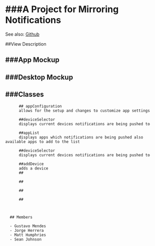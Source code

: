 
###A Project for Mirroring Notifications
========================================

See also: [Github](https://github.com/pirogoeth/uniform_imperials)

##View Description
        
###App Mockup
-------------
###Desktop Mockup
-----------------

###Classes
--------------
          
          ## appConfiguration
          allows for the setup and changes to customize app settings
          
          ##deviceSelector
          displays current devices notifications are being pushed to
          
          ##appList
          displays apps which notifications are being pushed also available apps to add to the list 
          
          ##deviceSelector
          displays current devices notifications are being pushed to
          
          ##addDevice
          adds a device 
          ##
          
          ##
          
          ##
          
          ##
          
        
      
      ## Members
      
      - Gustavo Mendes
      - Jorge Herrera
      - Matt Humphries
      - Sean Johnson
   

